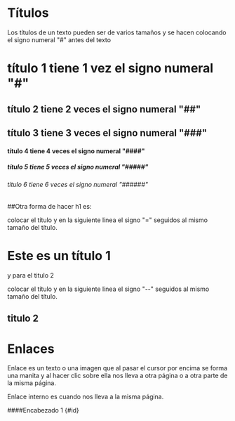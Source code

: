 # Títulos

Los títulos de un texto pueden ser de varios tamaños y se hacen colocando el signo numeral "#" antes del texto

#      título 1 tiene 1 vez el signo numeral "#"
##     título 2 tiene 2 veces el signo numeral "##"
##     título 3 tiene 3 veces el signo numeral "###"
####   título 4 tiene 4 veces el signo numeral "####"
#####  título 5 tiene 5 veces el signo numeral "#####"
###### título 6 tiene 6 veces el signo numeral "######"

##Otra forma de hacer h1 es:

colocar el título y en la siguiente linea el signo "=" seguidos al mismo tamaño del título.

Este es un título 1
=======

y para el titulo 2 

colocar el título y en la siguiente linea el signo "--" seguidos al mismo tamaño del título.

titulo 2
---------

# Enlaces

Enlace es un texto o una imagen que al pasar el cursor por encima se forma una manita y al hacer clic sobre ella nos lleva a otra página o a otra parte de la misma página.

Enlace interno es cuando nos lleva a la misma página.

####Encabezado 1 {#id}
